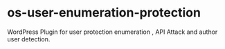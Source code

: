 # os-user-enumeration-protection

WordPress Plugin for user protection enumeration , API Attack and author user detection.

